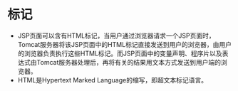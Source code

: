 # 标记

+ JSP页面可以含有HTML标记，当用户通过浏览器请求一个JSP页面时，Tomcat服务器将该JSP页面中的HTML标记直接发送到用户的浏览器，由用户的浏览器负责执行这些HTML标记。而JSP页面中的变量声明、程序片以及表达式由Tomcat服务器处理后，再将有关的结果用文本方式发送到用户端的浏览器。 
+ HTML是Hypertext Marked Language的缩写，即超文本标记语言。 

